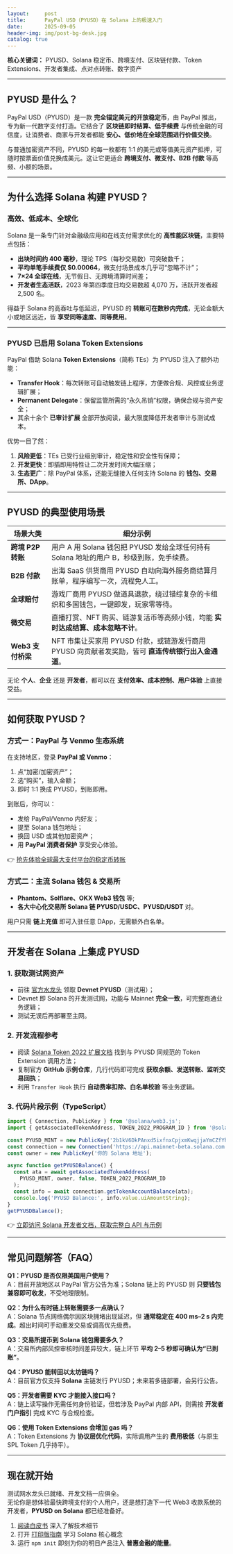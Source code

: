 ```yaml
---
layout:     post
title:      PayPal USD（PYUSD）在 Solana 上的极速入门
date:       2025-09-05
header-img: img/post-bg-desk.jpg
catalog: true
---
```


**核心关键词：** PYUSD、Solana 稳定币、跨境支付、区块链付款、Token Extensions、开发者集成、点对点转账、数字资产

---

## PYUSD 是什么？
PayPal USD（PYUSD）是一款 **完全锚定美元的开放稳定币**，由 PayPal 推出，专为新一代数字支付打造。它结合了 **区块链即时结算、低手续费** 与传统金融的可信度，让消费者、商家与开发者都能 **安心、低价地在全球范围进行价值交换**。

与普通加密资产不同，PYUSD 的每一枚都有 1:1 的美元或等值美元资产抵押，可随时按票面价值兑换成美元。这让它更适合 **跨境支付、微支付、B2B 付款** 等高频、小额的场景。

---

## 为什么选择 Solana 构建 PYUSD？

### 高效、低成本、全球化
Solana 是一条专门针对金融级应用和在线支付需求优化的 **高性能区块链**，主要特点包括：

- **出块时间约 400 毫秒**，理论 TPS（每秒交易数）可突破数千；
- **平均单笔手续费仅 $0.00064**，微支付场景成本几乎可“忽略不计”；
- **7×24 全球在线**，无节假日、无跨境清算时间差；
- **开发者生态活跃**，2023 年第四季度日均交易数超 4,070 万，活跃开发者超 2,500 名。

得益于 Solana 的高吞吐与低延迟，PYUSD 的 **转账可在数秒内完成**，无论金额大小或地区远近，皆 **享受同等速度、同等费用**。

---

### PYUSD 已启用 Solana Token Extensions

PayPal 借助 Solana **Token Extensions**（简称 TEs）为 PYUSD 注入了额外功能：

- **Transfer Hook**：每次转账可自动触发链上程序，方便做合规、风控或业务逻辑扩展；
- **Permanent Delegate**：保留监管所需的“永久吊销”权限，确保合规与资产安全；
- 其余十余个 **已审计扩展** 全部开放阅读，最大限度降低开发者审计与测试成本。

优势一目了然：

1. **风险更低**：TEs 已受行业级别审计，稳定性和安全性有保障；
2. **开发更快**：即插即用特性让二次开发时间大幅压缩；
3. **生态更广**：除 PayPal 体系，还能无缝接入任何支持 Solana 的 **钱包、交易所、DApp**。

---

## PYUSD 的典型使用场景

| 场景大类 | 细分示例 |
|---|---|
| **跨境 P2P 转账** | 用户 A 用 Solana 钱包把 PYUSD 发给全球任何持有 Solana 地址的用户 B，秒级到账，免手续费。 |
| **B2B 付款** | 出海 SaaS 供货商用 PYUSD 自动向海外服务商结算月账单，程序编写一次，流程免人工。 |
| **全球赔付** | 游戏厂商用 PYUSD 做道具退款，绕过错综复杂的卡组织和多国钱包，一键即发，玩家零等待。 |
| **微交易** | 直播打赏、NFT 购买、链游复活币等高频小钱，均能 **实时达成结算、成本忽略不计**。 |
| **Web3 支付桥梁** | NFT 市集让买家用 PYUSD 付款，或链游发行商用 PYUSD 向贡献者发奖励，皆可 **直连传统银行出入金通道**。 |

无论 **个人**、**企业** 还是 **开发者**，都可以在 **支付效率、成本控制、用户体验** 上直接受益。

---

## 如何获取 PYUSD？

### 方式一：PayPal 与 Venmo 生态系统

在支持地区，登录 **PayPal 或 Venmo**：

1. 点“加密/加密资产”；
2. 选“购买”，输入金额；
3. 即时 1:1 换成 PYUSD，到账即用。

到账后，你可以：

- 发给 PayPal/Venmo 内好友；
- 提至 Solana 钱包地址；
- 换回 USD 或其他加密资产；
- 用 **PayPal 消费者保护** 享受安心体验。

👉 [抢先体验全球最大支付平台的稳定币转账](https://okxdog.com/)

### 方式二：主流 Solana 钱包 & 交易所

- **Phantom、Solflare、OKX Web3 钱包** 等;
- **各大中心化交易所 Solana 链 PYUSD/USDC、PYUSD/USDT** 对。

用户只需 **链上充值** 即可入驻任意 DApp，无需额外白名单。

---

## 开发者在 Solana 上集成 PYUSD

### 1. 获取测试网资产

- 前往 [官方水龙头](https://faucet.paxos.com/) 领取 **Devnet PYUSD**（测试用）；
- Devnet 即 Solana 的开发测试网，功能与 Mainnet **完全一致**，可完整跑通业务逻辑；
- 测试无误后再部署至主网。

### 2. 开发流程参考

- 阅读 [Solana Token 2022 扩展文档](https://spl.solana.com/token-2022) 找到与 PYUSD 同规范的 Token Extension 调用方法；
- 复制官方 **GitHub 示例仓库**，几行代码即可完成 **获取余额、发送转账、监听交易回执**；
- 利用 `Transfer Hook` 执行 **自动费率扣除、白名单校验** 等业务逻辑。

### 3. 代码片段示例（TypeScript）

```ts
import { Connection, PublicKey } from '@solana/web3.js';
import { getAssociatedTokenAddress, TOKEN_2022_PROGRAM_ID } from '@solana/spl-token';

const PYUSD_MINT = new PublicKey('2b1kV6DkPAnxd5ixfnxCpjxmKwqjjaYmCZfYhVHe8kXK');
const connection = new Connection('https://api.mainnet-beta.solana.com');
const owner = new PublicKey('你的 Solana 地址');

async function getPYUSDBalance() {
  const ata = await getAssociatedTokenAddress(
    PYUSD_MINT, owner, false, TOKEN_2022_PROGRAM_ID
  );
  const info = await connection.getTokenAccountBalance(ata);
  console.log('PYUSD Balance:', info.value.uiAmountString);
}
getPYUSDBalance();
```

👉 [立即访问 Solana 开发者文档，获取完整白 API 与示例](https://okxdog.com/)

---

## 常见问题解答（FAQ）

**Q1：PYUSD 是否仅限美国用户使用？**  
A：目前开放地区以 PayPal 官方公告为准；Solana 链上的 PYUSD 则 **只要钱包兼容即可收发**，不受地理限制。

**Q2：为什么有时链上转账需要多一点确认？**  
A：Solana 节点网络偶尔因区块拥堵出现延迟，但 **通常稳定在 400 ms–2 s 内完成**。超出时间可手动重发交易或调高优先级费。

**Q3：交易所提币到 Solana 钱包需要多久？**  
A：交易所内部风控审核时间差异较大，链上环节 **平均 2–5 秒即可确认为“已到账”**。

**Q4：PYUSD 能转回以太坊链吗？**  
A：目前官方仅支持 **Solana** 主链发行 PYUSD；未来若多链部署，会另行公告。

**Q5：开发者需要 KYC 才能接入接口吗？**  
A：链上读写操作无需任何身份验证，但若涉及 PayPal 内部 API，则需按 **开发者门户指引** 完成 KYC 与合规检查。

**Q6：使用 Token Extensions 会增加 gas 吗？**  
A：Token Extensions 为 **协议层优化代码**，实际调用产生的 **费用极低**（与原生 SPL Token 几乎持平）。

---

## 现在就开始

测试网水龙头已就绪、开发文档一应俱全。  
无论你是想体验最快跨境支付的个人用户，还是想打造下一代 Web3 收款系统的开发者，**PYUSD on Solana** 都已经准备好。

1. [阅读白皮书](https://www.paypalobjects.com/devdoc/community/PYUSD-Solana-White-Paper.pdf) 深入了解技术细节  
2. 打开 [打印版指南](https://docs.solana.com/zh) 学习 Solana 核心概念  
3. 运行 `npm init` 即刻为你的明日产品注入 **普惠金融的能量**。